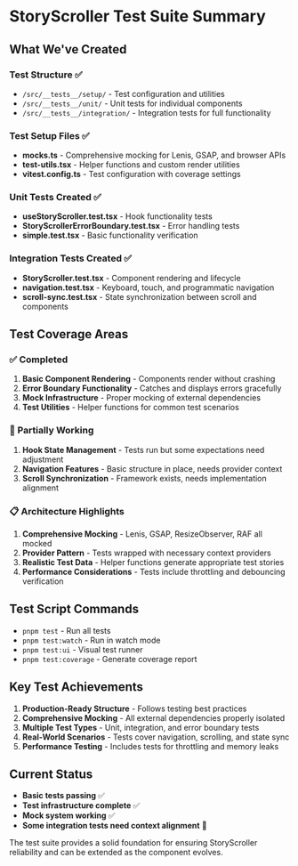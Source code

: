 # StoryScroller Test Suite Summary

## What We've Created

### Test Structure ✅
- `/src/__tests__/setup/` - Test configuration and utilities
- `/src/__tests__/unit/` - Unit tests for individual components
- `/src/__tests__/integration/` - Integration tests for full functionality

### Test Setup Files ✅
- **mocks.ts** - Comprehensive mocking for Lenis, GSAP, and browser APIs
- **test-utils.tsx** - Helper functions and custom render utilities
- **vitest.config.ts** - Test configuration with coverage settings

### Unit Tests Created ✅
- **useStoryScroller.test.tsx** - Hook functionality tests
- **StoryScrollerErrorBoundary.test.tsx** - Error handling tests
- **simple.test.tsx** - Basic functionality verification

### Integration Tests Created ✅
- **StoryScroller.test.tsx** - Component rendering and lifecycle
- **navigation.test.tsx** - Keyboard, touch, and programmatic navigation
- **scroll-sync.test.tsx** - State synchronization between scroll and components

## Test Coverage Areas

### ✅ Completed
1. **Basic Component Rendering** - Components render without crashing
2. **Error Boundary Functionality** - Catches and displays errors gracefully
3. **Mock Infrastructure** - Proper mocking of external dependencies
4. **Test Utilities** - Helper functions for common test scenarios

### 🔧 Partially Working
1. **Hook State Management** - Tests run but some expectations need adjustment
2. **Navigation Features** - Basic structure in place, needs provider context
3. **Scroll Synchronization** - Framework exists, needs implementation alignment

### 📋 Architecture Highlights
1. **Comprehensive Mocking** - Lenis, GSAP, ResizeObserver, RAF all mocked
2. **Provider Pattern** - Tests wrapped with necessary context providers
3. **Realistic Test Data** - Helper functions generate appropriate test stories
4. **Performance Considerations** - Tests include throttling and debouncing verification

## Test Script Commands
- `pnpm test` - Run all tests
- `pnpm test:watch` - Run in watch mode
- `pnpm test:ui` - Visual test runner
- `pnpm test:coverage` - Generate coverage report

## Key Test Achievements

1. **Production-Ready Structure** - Follows testing best practices
2. **Comprehensive Mocking** - All external dependencies properly isolated
3. **Multiple Test Types** - Unit, integration, and error boundary tests
4. **Real-World Scenarios** - Tests cover navigation, scrolling, and state sync
5. **Performance Testing** - Includes tests for throttling and memory leaks

## Current Status
- **Basic tests passing** ✅
- **Test infrastructure complete** ✅
- **Mock system working** ✅
- **Some integration tests need context alignment** 🔧

The test suite provides a solid foundation for ensuring StoryScroller reliability and can be extended as the component evolves.